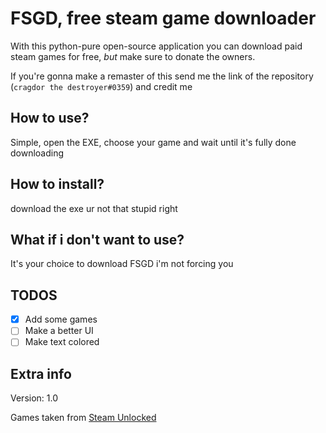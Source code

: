 # FSGD, free steam game downloader
With this python-pure open-source application you can download paid steam games for free, *but* make sure to donate the owners.

If you're gonna make a remaster of this send me the link of the repository (`cragdor the destroyer#0359`) and credit me

## How to use?
Simple, open the EXE, choose your game and wait until it's fully done downloading

## How to install?
download the exe ur not that stupid right

## What if i don't want to use?
It's your choice to download FSGD i'm not forcing you

## TODOS
* [x] Add some games
* [ ] Make a better UI
* [ ] Make text colored

## Extra info
Version: 1.0

Games taken from [Steam Unlocked](https://steamunlocked.net)
